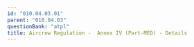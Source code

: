 ```yaml
---
id: "010.04.03.01"
parent: "010.04.03"
questionBank: "atpl"
title: Aircrew Regulation -  Annex IV (Part-MED) - Details
---
```

